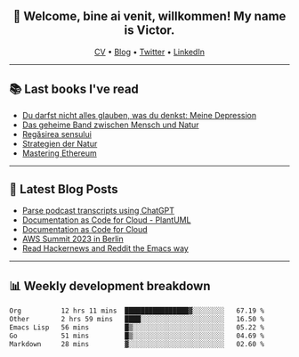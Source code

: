 <h2 align="center">👋 Welcome, bine ai venit, willkommen! My name is Victor. </h2>
<p align="center">
  <a href="https://dornea.nu/cv">CV</a> •
  <a href="https://blog.dornea.nu">Blog</a> •
  <a href="https://twitter.com/victordorneanu">Twitter</a> •
  <a href="https://www.linkedin.com/in/victor-dorneanu/">LinkedIn</a> 
</p>

  <!--
  **dorneanu/dorneanu** is a ✨ _special_ ✨ repository because its `README.md` (this file) appears on your GitHub profile.

  Here are some ideas to get you started:

  - 🔭 I’m currently working on ...
  - 🌱 I’m currently learning ...
  - 👯 I’m looking to collaborate on ...
  - 🤔 I’m looking for help with ...
  - 💬 Ask me about ...
  - 📫 How to reach me: ...
  - 😄 Pronouns: ...
  - ⚡ Fun fact: ...
  -->

---

## 📚 Last books I've read

<!--START_SECTION:books-->
* [Du darfst nicht alles glauben, was du denkst: Meine Depression](https://brainfck.org/book/du-darfst-nicht-alles-glauben-was-du-denkst-meine-depression/)
* [Das geheime Band zwischen Mensch und Natur](https://brainfck.org/book/das-geheime-band-zwischen-mensch-und-natur/)
* [Regăsirea sensului](https://brainfck.org/book/reg%C4%83sirea-sensului/)
* [Strategien der Natur](https://brainfck.org/book/strategien-der-natur/)
* [Mastering Ethereum](https://brainfck.org/book/mastering-ethereum/)
<!--END_SECTION:books-->

---

## 📝 Latest Blog Posts

<!--START_SECTION:blog-->
* [Parse podcast transcripts using ChatGPT](https://blog.dornea.nu/2023/08/28/parse-podcast-transcripts-using-chatgpt/)
* [Documentation as Code for Cloud - PlantUML](https://blog.dornea.nu/2023/07/30/documentation-as-code-for-cloud-plantuml/)
* [Documentation as Code for Cloud](https://blog.dornea.nu/2023/07/18/documentation-as-code-for-cloud/)
* [AWS Summit 2023 in Berlin](https://blog.dornea.nu/2023/05/09/aws-summit-2023-in-berlin/)
* [Read Hackernews and Reddit the Emacs way](https://blog.dornea.nu/2023/04/21/read-hackernews-and-reddit-the-emacs-way/)
<!--END_SECTION:blog-->

---

## 📊 **Weekly development breakdown**

<!--START_SECTION:waka-->

```txt
Org          12 hrs 11 mins  ████████████████▓░░░░░░░░   67.19 %
Other        2 hrs 59 mins   ████░░░░░░░░░░░░░░░░░░░░░   16.50 %
Emacs Lisp   56 mins         █▒░░░░░░░░░░░░░░░░░░░░░░░   05.22 %
Go           51 mins         █▒░░░░░░░░░░░░░░░░░░░░░░░   04.69 %
Markdown     28 mins         ▓░░░░░░░░░░░░░░░░░░░░░░░░   02.60 %
```

<!--END_SECTION:waka-->
